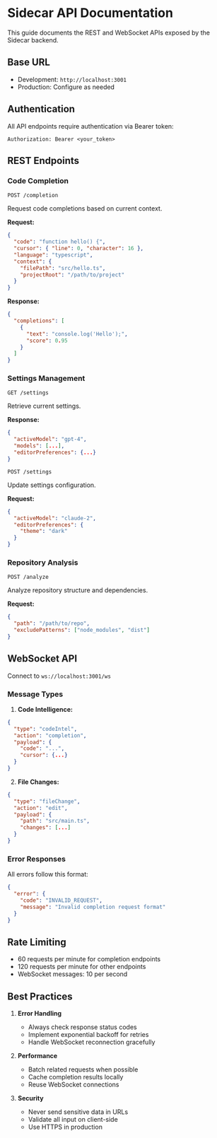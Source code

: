 # Sidecar API Documentation

This guide documents the REST and WebSocket APIs exposed by the Sidecar backend.

## Base URL

- Development: `http://localhost:3001`
- Production: Configure as needed

## Authentication

All API endpoints require authentication via Bearer token:
```http
Authorization: Bearer <your_token>
```

## REST Endpoints

### Code Completion

`POST /completion`

Request code completions based on current context.

**Request:**
```json
{
  "code": "function hello() {",
  "cursor": { "line": 0, "character": 16 },
  "language": "typescript",
  "context": {
    "filePath": "src/hello.ts",
    "projectRoot": "/path/to/project"
  }
}
```

**Response:**
```json
{
  "completions": [
    {
      "text": "console.log('Hello');",
      "score": 0.95
    }
  ]
}
```

### Settings Management

`GET /settings`

Retrieve current settings.

**Response:**
```json
{
  "activeModel": "gpt-4",
  "models": [...],
  "editorPreferences": {...}
}
```

`POST /settings`

Update settings configuration.

**Request:**
```json
{
  "activeModel": "claude-2",
  "editorPreferences": {
    "theme": "dark"
  }
}
```

### Repository Analysis

`POST /analyze`

Analyze repository structure and dependencies.

**Request:**
```json
{
  "path": "/path/to/repo",
  "excludePatterns": ["node_modules", "dist"]
}
```

## WebSocket API

Connect to `ws://localhost:3001/ws`

### Message Types

1. **Code Intelligence:**
```json
{
  "type": "codeIntel",
  "action": "completion",
  "payload": {
    "code": "...",
    "cursor": {...}
  }
}
```

2. **File Changes:**
```json
{
  "type": "fileChange",
  "action": "edit",
  "payload": {
    "path": "src/main.ts",
    "changes": [...]
  }
}
```

### Error Responses

All errors follow this format:
```json
{
  "error": {
    "code": "INVALID_REQUEST",
    "message": "Invalid completion request format"
  }
}
```

## Rate Limiting

- 60 requests per minute for completion endpoints
- 120 requests per minute for other endpoints
- WebSocket messages: 10 per second

## Best Practices

1. **Error Handling**
   - Always check response status codes
   - Implement exponential backoff for retries
   - Handle WebSocket reconnection gracefully

2. **Performance**
   - Batch related requests when possible
   - Cache completion results locally
   - Reuse WebSocket connections

3. **Security**
   - Never send sensitive data in URLs
   - Validate all input on client-side
   - Use HTTPS in production